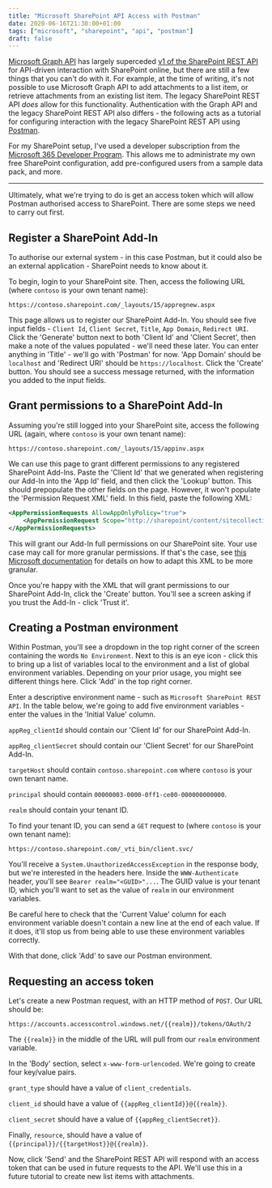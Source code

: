 ```yaml
---
title: "Microsoft SharePoint API Access with Postman"
date: 2020-06-16T21:30:00+01:00
tags: ["microsoft", "sharepoint", "api", "postman"]
draft: false
---
```


[Microsoft Graph API](https://developer.microsoft.com/en-us/graph/) has largely superceded [v1 of the SharePoint REST API](https://docs.microsoft.com/en-us/sharepoint/dev/sp-add-ins/get-to-know-the-sharepoint-rest-service?tabs=csom) for API-driven interaction with SharePoint online, but there are still a few things that you can't do with it. For example, at the time of writing, it's not possible to use Microsoft Graph API to add attachments to a list item, or retrieve attachments from an existing list item. The legacy SharePoint REST API *does* allow for this functionality. Authentication with the Graph API and the legacy SharePoint REST API also differs - the following acts as a tutorial for configuring interaction with the legacy SharePoint REST API using [Postman](https://www.postman.com).

For my SharePoint setup, I've used a developer subscription from the [Microsoft 365 Developer Program](https://developer.microsoft.com/en-us/microsoft-365/dev-program). This allows me to administrate my own free SharePoint configuration, add pre-configured users from a sample data pack, and more.

---

Ultimately, what we're trying to do is get an access token which will allow Postman authorised access to SharePoint. There are some steps we need to carry out first.

## Register a SharePoint Add-In

To authorise our external system - in this case Postman, but it could also be an external application - SharePoint needs to know about it.

To begin, login to your SharePoint site. Then, access the following URL (where `contoso` is your own tenant name):

```
https://contoso.sharepoint.com/_layouts/15/appregnew.aspx
```

This page allows us to register our SharePoint Add-In. You should see five input fields - `Client Id`, `Client Secret`, `Title`, `App Domain`, `Redirect URI`. Click the 'Generate' button next to both 'Client Id' and 'Client Secret', then make a note of the values populated - we'll need these later. You can enter anything in 'Title' - we'll go with 'Postman' for now. 'App Domain' should be `localhost` and 'Redirect URI' should be `https://localhost`. Click the 'Create' button. You should see a success message returned, with the information you added to the input fields.

## Grant permissions to a SharePoint Add-In

Assuming you're still logged into your SharePoint site, access the following URL (again, where `contoso` is your own tenant name):

```
https://contoso.sharepoint.com/_layouts/15/appinv.aspx
```

We can use this page to grant different permissions to any registered SharePoint Add-Ins. Paste the 'Client Id' that we generated when registering our Add-In into the 'App Id' field, and then click the 'Lookup' button. This should prepopulate the other fields on the page. However, it won't populate the 'Permission Request XML' field. In this field, paste the following XML:

```xml
<AppPermissionRequests AllowAppOnlyPolicy="true">
    <AppPermissionRequest Scope="http://sharepoint/content/sitecollection/web" Right="FullControl" />
</AppPermissionRequests>
```

This will grant our Add-In full permissions on our SharePoint site. Your use case may call for more granular permissions. If that's the case, see [this Microsoft documentation](https://docs.microsoft.com/en-us/sharepoint/dev/sp-add-ins/add-in-permissions-in-sharepoint) for details on how to adapt this XML to be more granular.

Once you're happy with the XML that will grant permissions to our SharePoint Add-In, click the 'Create' button. You'll see a screen asking if you trust the Add-In - click 'Trust it'.

## Creating a Postman environment

Within Postman, you'll see a dropdown in the top right corner of the screen containing the words `No Environment`. Next to this is an eye icon - click this to bring up a list of variables local to the environment and a list of global environment variables. Depending on your prior usage, you might see different things here. Click 'Add' in the top right corner.

Enter a descriptive environment name - such as `Microsoft SharePoint REST API`. In the table below, we're going to add five environment variables - enter the values in the 'Initial Value' column.

`appReg_clientId` should contain our 'Client Id' for our SharePoint Add-In.

`appReg_clientSecret` should contain our 'Client Secret' for our SharePoint Add-In.

`targetHost` should contain `contoso.sharepoint.com` where `contoso` is your own tenant name.

`principal` should contain `00000003-0000-0ff1-ce00-000000000000`.

`realm` should contain your tenant ID.

To find your tenant ID, you can send a `GET` request to (where `contoso` is your own tenant name):

```
https://contoso.sharepoint.com/_vti_bin/client.svc/
```

You'll receive a `System.UnauthorizedAccessException` in the response body, but we're interested in the headers here. Inside the `WWW-Authenticate` header, you'll see `Bearer realm="<GUID>"...`. The GUID value is your tenant ID, which you'll want to set as the value of `realm` in our environment variables.

Be careful here to check that the 'Current Value' column for each environment variable doesn't contain a new line at the end of each value. If it does, it'll stop us from being able to use these environment variables correctly.

With that done, click 'Add' to save our Postman environment.

## Requesting an access token

Let's create a new Postman request, with an HTTP method of `POST`. Our URL should be:

```
https://accounts.accesscontrol.windows.net/{{realm}}/tokens/OAuth/2
```

The `{{realm}}` in the middle of the URL will pull from our `realm` environment variable.

In the 'Body' section, select `x-www-form-urlencoded`. We're going to create four key/value pairs.

`grant_type` should have a value of `client_credentials`.

`client_id` should have a value of `{{appReg_clientId}}@{{realm}}`.

`client_secret` should have a value of `{{appReg_clientSecret}}`.

Finally, `resource`, should have a value of `{{principal}}/{{targetHost}}@{{realm}}`.

Now, click 'Send' and the SharePoint REST API will respond with an access token that can be used in future requests to the API. We'll use this in a future tutorial to create new list items with attachments.
